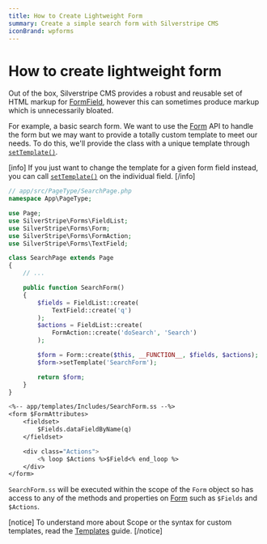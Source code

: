```yaml
---
title: How to Create Lightweight Form
summary: Create a simple search form with Silverstripe CMS
iconBrand: wpforms
---
```


# How to create lightweight form

Out of the box, Silverstripe CMS provides a robust and reusable set of HTML markup for [FormField](api:SilverStripe\Forms\FormField), however this can
sometimes produce markup which is unnecessarily bloated.

For example, a basic search form. We want to use the [Form](api:SilverStripe\Forms\Form) API to handle the form but we may want to provide a
totally custom template to meet our needs. To do this, we'll provide the class with a unique template through
[`setTemplate()`](api:SilverStripe\Forms\Form::setTemplate()).

[info]
If you just want to change the template for a given form field instead, you can call [`setTemplate()`](api:SilverStripe\Forms\FormField::setTemplate()) on the individual field.
[/info]

```php
// app/src/PageType/SearchPage.php
namespace App\PageType;

use Page;
use SilverStripe\Forms\FieldList;
use SilverStripe\Forms\Form;
use SilverStripe\Forms\FormAction;
use SilverStripe\Forms\TextField;

class SearchPage extends Page
{
    // ...

    public function SearchForm()
    {
        $fields = FieldList::create(
            TextField::create('q')
        );
        $actions = FieldList::create(
            FormAction::create('doSearch', 'Search')
        );

        $form = Form::create($this, __FUNCTION__, $fields, $actions);
        $form->setTemplate('SearchForm');

        return $form;
    }
}
```

```ss
<%-- app/templates/Includes/SearchForm.ss --%>
<form $FormAttributes>
    <fieldset>
        $Fields.dataFieldByName(q)
    </fieldset>

    <div class="Actions">
        <% loop $Actions %>$Field<% end_loop %>
    </div>
</form>
```

`SearchForm.ss` will be executed within the scope of the `Form` object so has access to any of the methods and
properties on [Form](api:SilverStripe\Forms\Form) such as `$Fields` and `$Actions`.

[notice]
To understand more about Scope or the syntax for custom templates, read the [Templates](../../templates) guide.
[/notice]

